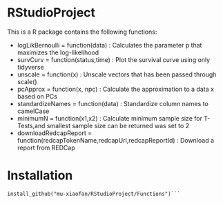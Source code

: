 # RStudioProject
This is a R package contains the following functions:
- logLikBernoulli = function(data) : Calculates the parameter p that maximizes the log-likelihood
- survCurv = function(status,time) : Plot the survival curve using only tidyverse
- unscale = function(x) : Unscale vectors that has been passed through scale()
- pcApprox = function(x, npc) : Calculate the approximation to a data x based on PCs
- standardizeNames = function(data) : Standardize column names to camelCase
- minimumN = function(x1,x2) : Calculate minimum sample size for T-Tests,and smallest sample size can be returned was set to 2
- downloadRedcapReport = function(redcapTokenName,redcapUrl,redcapReportId) : Download a report from REDCap

# Installation

```library(devtools)
install_github("mu-xiaofan/RStudioProject/Functions")```
